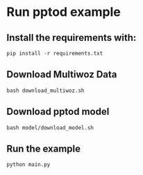 # Run pptod example
## Install the requirements with: 
```pip install -r requirements.txt``` 

## Download Multiwoz Data
```bash download_multiwoz.sh```

## Download pptod model
```bash model/download_model.sh```

## Run the example
```python main.py```

